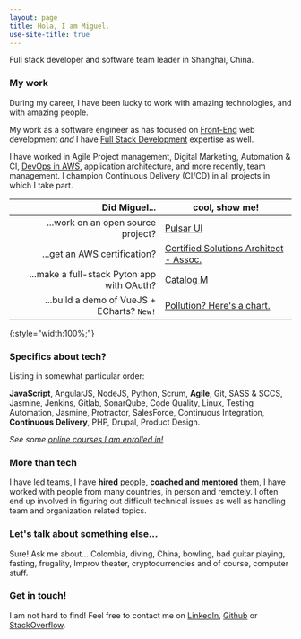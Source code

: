 ```yaml
---
layout: page
title: Hola, I am Miguel.
use-site-title: true
---
```


Full stack developer and software team leader in Shanghai, China.

### My work

During my career, I have been lucky to work with amazing technologies, and with amazing people.

My work as a software engineer as has focused on [Front-End](/2018-02-15-frontend-frameworks-comparison/) web development *and* I have [Full Stack Development](/2019-01-20-fullstack-developer-nanodegree/) expertise as well.

I have worked in Agile Project management, Digital Marketing, Automation & CI, [DevOps in AWS](/2018-03-06-amazon-certified/), application architecture, and more recently, team management. I champion Continuous Delivery (CI/CD) in all projects in which I take part.

| Did Miguel...                                       | cool, show me!
| --------------------------------------------------: |--
| ...work on an open source project?                  | [Pulsar UI](/pages/pulsar-reporting-ui/)
| ...get an AWS certification?                        | [Certified Solutions Architect - Assoc.](/2018-03-06-amazon-certified/)
| ...make a full-stack Pyton app with OAuth?          | [Catalog M](http://ec2-3-84-208-127.compute-1.amazonaws.com/)
| ...build a demo of VueJS + ECharts? `New!`          | [Pollution? Here's a chart.](/pages/pollution-chart/index.html)
{:style="width:100%;"}

### Specifics about tech?

Listing in somewhat particular order:

**JavaScript**, AngularJS, NodeJS, Python, Scrum, **Agile**, Git, SASS & SCCS, Jasmine, Jenkins, Gitlab, SonarQube, Code Quality, Linux, Testing Automation, Jasmine, Protractor, SalesForce, Continuous Integration, **Continuous Delivery**, PHP, Drupal, Product Design.

*See some [online courses I am enrolled in!](https://www.udemy.com/user/miguel-rincon-4/)*

### More than tech

I have led teams, I have **hired** people, **coached and mentored** them, I have worked with people from many countries, in person and remotely. I often end up involved in figuring out difficult technical issues as well as handling team and organization related topics.

### Let's talk about something else...

Sure! Ask me about... Colombia, diving, China, bowling, bad guitar playing, fasting, frugality, Improv theater, cryptocurrencies and of course, computer stuff.

### Get in touch!

I am not hard to find! Feel free to contact me on [LinkedIn](https://www.linkedin.com/in/miguelrincon/), [Github](https://github.com/miguelrincon/) or [StackOverflow](https://stackoverflow.com/users/777539/miguelr).

